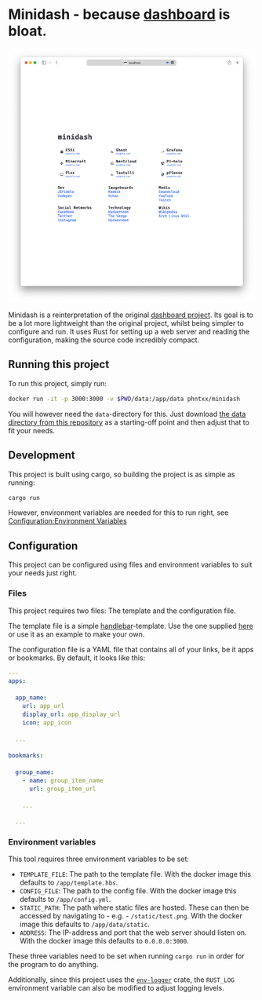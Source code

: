 # Minidash - because [dashboard][dashboard] is bloat.

![Minidash screenshot][screenshot]

Minidash is a reinterpretation of the original [dashboard project][dashboard].
Its goal is to be a lot more lightweight than the original project, whilst being simpler to configure and run.
It uses Rust for setting up a web server and reading the configuration, making the source code incredibly compact.

## Running this project

To run this project, simply run:

```sh
docker run -it -p 3000:3000 -v $PWD/data:/app/data phntxx/minidash
```

You will however need the `data`-directory for this. Just download [the data directory from this repository](https://github.com/phntxx/minidash/tree/main/data/) as a starting-off point and then adjust that to fit your needs.

## Development

This project is built using cargo, so building the project is as simple as running:

```sh
cargo run
```

However, environment variables are needed for this to run right, see [Configuration:Environment Variables](#environment-variables)

## Configuration

This project can be configured using files and environment variables to suit your needs just right.

### Files

This project requires two files: The template and the configuration file.

The template file is a simple [handlebar][handlebars]-template. Use the one supplied [here][template] or use it as an example to make your own.

The configuration file is a YAML file that contains all of your links, be it apps or bookmarks. By default, it looks like this:

```yml
---
apps:

  app_name:
    url: app_url
    display_url: app_display_url
    icon: app_icon

  ...

bookmarks:

  group_name:
    - name: group_item_name
      url: group_item_url

    ...

  ...
```

### Environment variables

This tool requires three environment variables to be set:

- `TEMPLATE_FILE`: The path to the template file. With the docker image this defaults to `/app/template.hbs`.
- `CONFIG_FILE`: The path to the config file. With the docker image this defaults to `/app/config.yml`.
- `STATIC_PATH`: The path where static files are hosted. These can then be accessed by navigating to - e.g. - `/static/test.png`. With the docker image this defaults to `/app/data/static`.
- `ADDRESS`: The IP-address and port that the web server should listen on. With the docker image this defaults to `0.0.0.0:3000`.

These three variables need to be set when running `cargo run` in order for the program to do anything.

Additionally, since this project uses the [`env-logger`][env-logger] crate, the `RUST_LOG` environment variable can also be modified to adjust logging levels.

[dashboard]: https://github.com/phntxx/dashboard
[screenshot]: img/screenshot.png
[handlebars]: https://handlebarsjs.com
[data-dir]: https://github.com/phntxx/minidash/tree/main/data
[template]: https://github.com/phntxx/minidash/tree/main/data/template.hbs
[env-logger]: https://crates.io/crates/env_logger
